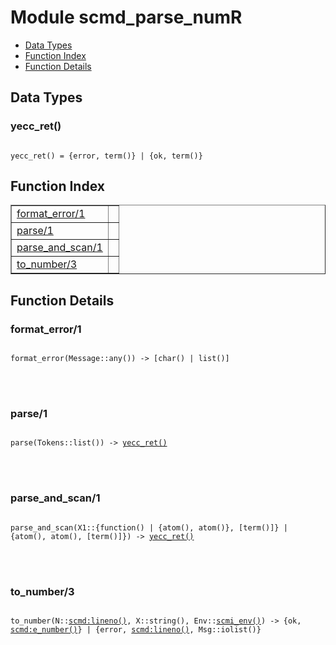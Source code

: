 

# Module scmd_parse_numR #
* [Data Types](#types)
* [Function Index](#index)
* [Function Details](#functions)



<a name="types"></a>

## Data Types ##




### <a name="type-yecc_ret">yecc_ret()</a> ###



<pre><code>
yecc_ret() = {error, term()} | {ok, term()}
</code></pre>


<a name="index"></a>

## Function Index ##


<table width="100%" border="1" cellspacing="0" cellpadding="2" summary="function index"><tr><td valign="top"><a href="#format_error-1">format_error/1</a></td><td></td></tr><tr><td valign="top"><a href="#parse-1">parse/1</a></td><td></td></tr><tr><td valign="top"><a href="#parse_and_scan-1">parse_and_scan/1</a></td><td></td></tr><tr><td valign="top"><a href="#to_number-3">to_number/3</a></td><td></td></tr></table>


<a name="functions"></a>

## Function Details ##

<a name="format_error-1"></a>

### format_error/1 ###


<pre><code>
format_error(Message::any()) -&gt; [char() | list()]
</code></pre>

<br></br>



<a name="parse-1"></a>

### parse/1 ###


<pre><code>
parse(Tokens::list()) -&gt; <a href="#type-yecc_ret">yecc_ret()</a>
</code></pre>

<br></br>



<a name="parse_and_scan-1"></a>

### parse_and_scan/1 ###


<pre><code>
parse_and_scan(X1::{function() | {atom(), atom()}, [term()]} | {atom(), atom(), [term()]}) -&gt; <a href="#type-yecc_ret">yecc_ret()</a>
</code></pre>

<br></br>



<a name="to_number-3"></a>

### to_number/3 ###


<pre><code>
to_number(N::<a href="scmd.md#type-lineno">scmd:lineno()</a>, X::string(), Env::<a href="#type-scmi_env">scmi_env()</a>) -&gt; {ok, <a href="scmd.md#type-e_number">scmd:e_number()</a>} | {error, <a href="scmd.md#type-lineno">scmd:lineno()</a>, Msg::iolist()}
</code></pre>

<br></br>



